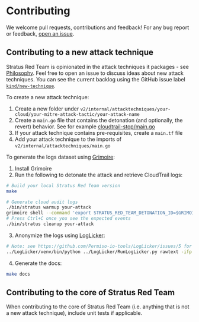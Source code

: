 # Contributing

We welcome pull requests, contributions and feedback! For any bug report or feedback, [open an issue](https://github.com/DataDog/stratus-red-team/issues/new/choose).

## Contributing to a new attack technique

Stratus Red Team is opinionated in the attack techniques it packages - see [Philosophy](./attack-techniques/philosophy.md). Feel free to open an issue to discuss ideas about new attack techniques. You can see the current backlog using the GitHub issue label [`kind/new-technique`](https://github.com/DataDog/stratus-red-team/issues?q=is%3Aissue%20is%3Aopen%20label%3Akind%2Fnew-technique%20).

To create a new attack technique:

1. Create a new folder under `v2/internal/attacktechniques/your-cloud/your-mitre-attack-tactic/your-attack-name`
2. Create a `main.go` file that contains the detonation (and optionally, the revert) behavior. See for example [cloudtrail-stop/main.go](https://github.com/DataDog/stratus-red-team/blob/main/v2/internal/attacktechniques/aws/defense-evasion/cloudtrail-stop/main.go)
3. If your attack technique contains pre-requisites, create a `main.tf` file
4. Add your attack technique to the imports of `v2/internal/attacktechniques/main.go`

To generate the logs dataset using [Grimoire](https://github.com/DataDog/grimoire):

1. Install Grimoire
2. Run the following to detonate the attack and retrieve CloudTrail logs:

```bash
# Build your local Stratus Red Team version
make

# Generate cloud audit logs
./bin/stratus warmup your-attack
grimoire shell --command 'export STRATUS_RED_TEAM_DETONATION_ID=$GRIMOIRE_DETONATION_ID; ./bin/stratus detonate your-attack' -o /tmp/your-attack.json
# Press Ctrl+C once you see the expected events
./bin/stratus cleanup your-attack
```

3. Anonymize the logs using [LogLicker](https://github.com/Permiso-io-tools/LogLicker):

```bash
# Note: see https://github.com/Permiso-io-tools/LogLicker/issues/5 for a currently necessary patch
../LogLicker/venv/bin/python ../LogLicker/RunLogLicker.py rawtext -ifp /tmp/your-attack.json -ofp ./docs/detonation-logs/your-attack.json
```

4. Generate the docs:

```bash
make docs
```

## Contributing to the core of Stratus Red Team

When contributing to the core of Stratus Red Team (i.e. anything that is not a new attack technique), include unit tests if applicable.
